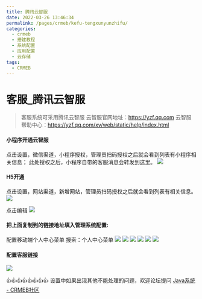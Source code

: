 ```yaml
---
title: 腾讯云智服
date: 2022-03-26 13:46:34
permalink: /pages/crmeb/kefu-tengxunyunzhifu/
categories:
  - crmeb
  - 搭建教程
  - 系统配置
  - 应用配置
  - 云存储
tags:
  - CRMEB
---
```


# **客服_腾讯云智服**

> 客服系统可采用腾讯云智服
> 云智服官网地址：https://yzf.qq.com
> 云智服帮助中心：https://yzf.qq.com/xv/web/static/help/index.html

#### 小程序开通云智服

点击设置，微信渠道，小程序授权，管理员扫码授权之后就会看到列表有小程序相关信息； 此处授权之后，小程序自带的客服消息会转发到这里。
![](https://cdn.jsdelivr.net/gh/xbdazz/mypic/img/202112221256674.png)

#### H5开通

点击设置，网站渠道，新增网站，管理员扫码授权之后就会看到列表有相关信息。
![](https://cdn.jsdelivr.net/gh/xbdazz/mypic/img/202112221252710.png)

点击编辑
![](https://cdn.jsdelivr.net/gh/xbdazz/mypic/img/202112221252563.png)

#### 把上面复制到的链接地址填入管理系统配置:

配置移动端个人中心菜单
搜索：个人中心菜单
![](https://cdn.jsdelivr.net/gh/xbdazz/mypic/img/202112221252543.png)
![](https://cdn.jsdelivr.net/gh/xbdazz/mypic/img/202112221253596.png)
![](https://cdn.jsdelivr.net/gh/xbdazz/mypic/img/202112221253975.png)
![](https://cdn.jsdelivr.net/gh/xbdazz/mypic/img/202112221253925.png)
![](https://cdn.jsdelivr.net/gh/xbdazz/mypic/img/202112221253000.png)
![](https://cdn.jsdelivr.net/gh/xbdazz/mypic/img/202112221253947.png)

#### 配置客服链接

![](https://cdn.jsdelivr.net/gh/xbdazz/mypic/img/202112221253718.png)

👍👍👍👍👍👍👍👍 设置中如果出现其他不能处理的问题，欢迎论坛提问 [Java系统 - CRMEB社区](https://q.crmeb.com/?categoryId=122&sequence=0)